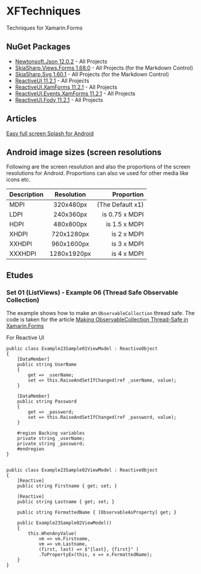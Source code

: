 # XFTechniques
Techniques for Xamarin.Forms

## NuGet Packages

* [Newtonsoft.Json 12.0.2](https://www.newtonsoft.com/json) - All Projects
* [SkiaSharp.Views.Forms 1.68.0](https://github.com/mono/SkiaSharp) - All Projects (for the Markdown Control)
* [SkiaSharp.Svg 1.60.1](https://github.com/mono/SkiaSharp.Extended) - All Projects (for the Markdown Control)
* [ReactiveUI 11.2.1](https://reactiveui.net/) - All Projects
* [ReactiveUI.XamForms 11.2.1](https://reactiveui.net/) - All Projects
* [ReactiveUI.Events.XamForms 11.2.1](https://reactiveui.net/) - All Projects
* [ReactiveUI.Fody 11.2.1](https://reactiveui.net/) - All Projects

## Articles
[Easy full screen Splash for Android](https://xamarininsider.com/2019/04/03/easy-full-screen-splash-for-android/?utm_campaign=Weekly%2BXamarin&utm_medium=email&utm_source=Weekly_Xamarin_201)

## Android image sizes (screen resolutions

Following are the screen resolution and also the proportions of the screen resolutions for Android.
Proportions can also ve used for other media like icons etc. 

| Description | Resolution  | Proportion       |
| ----------- |:-----------:| ----------------:|
| MDPI        | 320x480px   | (The Default x1) |
| LDPI        | 240x360px   |   is 0.75 x MDPI |
| HDPI        | 480x800px   |    is 1.5 x MDPI |
| XHDPI       | 720x1280px  |      is 2 x MDPI |
| XXHDPI      | 960x1600px  |      is 3 x MDPI |
| XXXHDPI     | 1280x1920px |      is 4 x MDPI |

## Etudes

### Set 01 (ListViews) - Example 06 (Thread Safe Observable Collection)

The example shows how to make an `ObservableCollection` thread safe. The code is taken for the article [Making ObservableCollection Thread-Safe in Xamarin.Forms](https://codetraveler.io/2019/09/11/using-observablecollection-in-a-multi-threaded-xamarin-forms-application/)




For Reactive UI

    public class Example23Sample01ViewModel : ReactiveObject
    {
        [DataMember]
        public string UserName 
        { 
            get => _userName;
            set => this.RaiseAndSetIfChanged(ref _userName, value);
        }

        [DataMember]
        public string Password
        {
            get => _password;
            set => this.RaiseAndSetIfChanged(ref _password, value);
        }

        #region Backing variables
        private string _userName;
        private string _password;
        #endregion
    }


    public class Example23Sample02ViewModel : ReactiveObject
    {
        [Reactive]
        public string Firstname { get; set; }

        [Reactive]
        public string Lastname { get; set; }

        public string FormattedName { [ObservableAsProperty] get; }

        public Example23Sample02ViewModel()
        {
            this.WhenAnyValue(
                vm => vm.Firstname,
                vm => vm.Lastname,
                (first, last) => $"{last}, {first}" )
                .ToPropertyEx(this, x => x.FormattedName);
        }
    }



